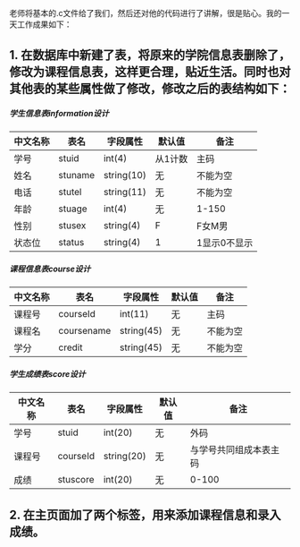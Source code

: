 老师将基本的.c文件给了我们，然后还对他的代码进行了讲解，很是贴心。我的一天工作成果如下：
## 1. 在数据库中新建了表，将原来的学院信息表删除了，修改为课程信息表，这样更合理，贴近生活。同时也对其他表的某些属性做了修改，修改之后的表结构如下：
##### 学生信息表information设计
| 中文名称 | 表名 | 字段属性 | 默认值 | 备注 |
|---------|-----|---------|-------|------|
| 学号 | stuid | int(4) | 从1计数 | 主码 |
| 姓名 | stuname | string(10) | 无 | 不能为空 |
| 电话 | stutel | string(11) | 无 | 不能为空 |
| 年龄 | stuage | int(4) | 无 | 1-150 |
| 性别 | stusex | string(4) | F | F女M男 |
| 状态位 | status | string(4) | 1 | 1显示0不显示|


##### 课程信息表course设计
| 中文名称 | 表名 | 字段属性 | 默认值 | 备注 |
|---------|-----|---------|-------|------|
| 课程号 | courseId | int(11) | 无 | 主码 |
| 课程名 | coursename | string(45) | 无 | 不能为空 |
| 学分  | credit | string(45) | 无 | 不能为空 |


##### 学生成绩表score设计
| 中文名称 | 表名 | 字段属性 | 默认值 | 备注 |
|---------|-----|---------|-------|------|
| 学号 | stuid | int(20) | 无 | 外码 |
| 课程号 | courseId | string(20) | 无 | 与学号共同组成本表主码 |
| 成绩 | stuscore | int(20) | 无 | 0-100 |

## 2. 在主页面加了两个标签，用来添加课程信息和录入成绩。
